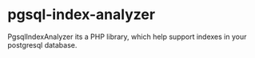 # pgsql-index-analyzer
PgsqlIndexAnalyzer its a PHP library, which help support indexes in your postgresql database.

